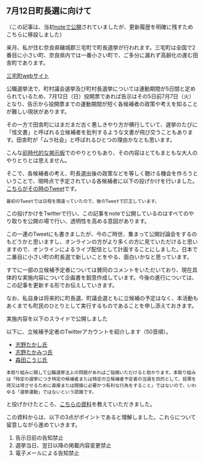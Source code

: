 ## 7月12日町長選に向けて

（この記事は、当初[noteで公開](https://note.com/kwaka1208/n/n03feeb9cf6f3)されていましたが、更新履歴を明確に残すためこちらに移設しました）

来月、私が住む奈良県磯城郡三宅町で町長選挙が行われます。三宅町は全国で2番目に小さい町、奈良県内では一番小さい町で、ご多分に漏れず高齢化の進む田舎町であります。

[三宅町webサイト](https://www.town.miyake.lg.jp/)

公職選挙法で、町村議会選挙及び町村長選挙については運動期間が5日間と定められているため、7月12日（日）投開票であれば告示はその5日前7月7日（火）となり、告示から投開票までの運動期間が短く各候補者の政策や考えを知ることが難しい現状があります。

その一方で田舎町にはまだまだ古く悪しきやり方が横行していて、選挙のたびに「怪文書」と呼ばれる立候補者を批判するような文書が飛び交うこともあります。田舎町が「ムラ社会」と呼ばれるひとつの理由かなとも思います。

こんな[前時代的な掲示板](http://bbs.mottoki.com/index?bbs=miyaketyou)でのやりとりもあり、その内容はとてもまともな大人のやりとりとは思えません。

そこで、各候補者の考え、町長選出後の政策などを等しく聴ける機会を作ろうということで、現時点で予定されている各候補者に以下の投げかけを行いました。[こちらがその時のTweet](https://twitter.com/kwaka1208/status/1274142614955061248)です。

```最初のTweetでは日程を間違っていたので、後のTweetで訂正しています。```

この投げかけをTwitterで行い、この記事をnoteで公開しているのはすべてのやり取りを公開の場で行い、透明性を高める意図があります。

この一連のTweetにも書きましたが、今のご時世、集まって公開討論会をするのもどうかと思いますし、オンラインの方がより多くの方に見ていただけると思いますので、オンラインによるライブ配信として計画することにしました。日本で二番目に小さい町の町長選で新しいことをやる、面白いかなと思っています。

すでに一部の立候補予定者については賛同のコメントをいただいており、現在具体的な実施内容について企画書を鋭意作成しています。今後の進行については、この記事を更新する形でお伝えしていきます。

なお、私自身は将来的に町長選、町議会選ともに立候補の予定はなく、本活動もあくまでも町民のひとりとして実行するものであることを申し添えておきます。

実施内容を以下のスライドで公開しました

以下に、立候補予定者のTwitterアカウントを紹介します（50音順）。

- [志野たかし氏](https://twitter.com/fashno)
- [志野たかみつ氏](https://twitter.com/t_shino_)
- [森田こうじ氏](https://twitter.com/miyake_cho_cho)


```本取り組みに関して公職選挙法上の問題があればご指摘いただけると助かります。本取り組みは「特定の選挙につき特定の候補者または特定の立候補者予定者の当選を目的として、投票を得又は得させるために直接または間接に必要かつ有利な行為をすること」ではないので、いわゆる「選挙運動」ではないという認識です。```

と投げかけたところ、[こちらの資料](www.jaycee.or.jp/2017/summerconference/7/3-2webtouronsinko.pdf)を教えていただきました。

この資料からは、以下の3点がポイントであると理解しました。これらについて留意しながら進めていきます。

1. 告示日前の告知禁止
2. 選挙当日、翌日以降の掲載内容変更禁止
3. 電子メールによる告知禁止
